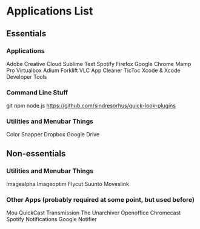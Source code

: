 # Applications List

## Essentials

### Applications
Adobe Creative Cloud
Sublime Text
Spotify
Firefox
Google Chrome
Mamp Pro
Virtualbox
Adium
Forklift
VLC
App Cleaner
TicToc
Xcode & Xcode Developer Tools

### Command Line Stuff
git
npm
node.js
https://github.com/sindresorhus/quick-look-plugins

### Utilities and Menubar Things
Color Snapper
Dropbox
Google Drive

## Non-essentials

### Utilities and Menubar Things
Imagealpha
Imageoptim
Flycut
Suunto Moveslink

### Other Apps (probably required at some point, but used before)

Mou
QuickCast
Transmission
The Unarchiver
Openoffice
Chromecast
Spotify Notifications
Google Notifier

